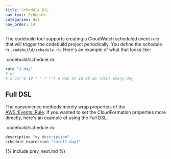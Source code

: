 ```yaml
---
title: Schedule DSL
nav_text: Schedule
categories: dsl
nav_order: 14
---
```


The codebuild tool supports creating a CloudWatch scheduled event rule that will trigger the codebuild project periodically.  You define the schedule in `.codebuild/schedule.rb`. Here's an example of what that looks like:

.codebuild/schedule.rb:

```ruby
rate "1 day"
# or
# cron("0 10 * * ? *") # Run at 10:00 am (UTC) every day
```

## Full DSL

The convenience methods merely wrap properties of the [AWS::Events::Rule](https://docs.aws.amazon.com/AWSCloudFormation/latest/UserGuide/aws-resource-events-rule.html#cfn-events-rule-description).  If you wanted to set the CloudFormation properties more directly, here's an example of using the Full DSL.

.codebuild/schedule.rb:

```ruby
description "my description"
schedule_expression "rate(1 day)"
```

{% include prev_next.md %}
